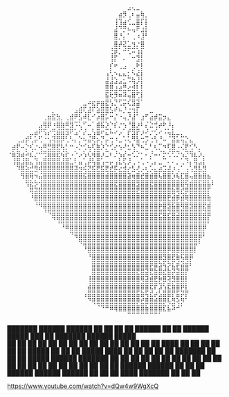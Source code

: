 ⠀⠀⠀⠀⠀⠀⠀⠀⠀⠀⠀⠀⠀⠀⠀⠀⠀⠀⠀⠀⠀⠀⠀⠀⠀⠀⠀⣠⢄⣀⠀⠀⠀⠀⠀⠀⠀⠀⠀⠀⠀⠀⠀⠀⠀⠀⠀
⠀⠀⠀⠀⠀⠀⠀⠀⠀⠀⠀⠀⠀⠀⠀⠀⠀⠀⠀⠀⠀⠀⠀⠀⠀⣴⡻⢀⠆⣤⢷⡀⠀⠀⠀⠀⠀⠀⠀⠀⠀⠀⠀⠀⠀⠀⠀
⠀⠀⠀⠀⠀⠀⠀⠀⠀⠀⠀⠀⠀⠀⠀⠀⠀⠀⠀⠀⠀⠀⠀⠀⢸⢹⣴⢊⣀⣿⡏⡇⠀⠀⠀⠀⠀⠀⠀⠀⠀⠀⠀⠀⠀⠀⠀
⠀⠀⠀⠀⠀⠀⠀⠀⠀⠀⠀⠀⠀⠀⠀⠀⠀⠀⠀⠀⠀⠀⠀⠀⣼⠙⡛⠦⢤⠟⣰⡇⠀⠀⠀⠀⠀⠀⠀⠀⠀⠀⠀⠀⠀⠀⠀
⠀⠀⠀⠀⠀⠀⠀⠀⠀⠀⠀⠀⠀⠀⠀⠀⠀⠀⠀⠀⠀⠀⠀⠀⣿⡘⡄⠁⢀⠰⣸⠃⠀⠀⠀⠀⠀⠀⠀⠀⠀⠀⠀⠀⠀⠀⠀
⠀⠀⠀⠀⠀⠀⠀⠀⠀⠀⠀⠀⠀⠀⠀⠀⠀⠀⠀⠀⠀⠀⠀⠀⣿⡼⣝⣁⢲⡐⣿⠀⠀⠀⠀⠀⠀⠀⠀⠀⠀⠀⠀⠀⠀⠀⠀
⠀⠀⠀⠀⠀⠀⠀⠀⠀⠀⠀⠀⠀⠀⠀⠀⠀⠀⠀⠀⠀⠀⠀⢘⡿⡁⠚⢋⠭⢱⡏⠀⠀⠀⠀⠀⠀⠀⠀⠀⠀⠀⠀⠀⠀⠀⠀
⠀⠀⠀⠀⠀⠀⠀⠀⠀⠀⠀⠀⠀⠀⠀⠀⠀⠀⠀⠀⠀⠀⠀⢸⡏⠀⠄⠀⠒⣹⡇⠀⠀⠀⠀⠀⠀⠀⠀⠀⠀⠀⠀⠀⠀⠀⠀
⠀⠀⠀⠀⠀⠀⠀⠀⠀⠀⠀⠀⠀⠀⠀⠀⠀⠀⠀⠀⠀⠀⠀⡎⠖⢀⣠⠀⢀⠗⡇⠀⠀⠀⠀⠀⠀⠀⠀⠀⠀⠀⠀⠀⠀⠀⠀
⠀⠀⠀⠀⠀⠀⠀⠀⠀⠀⠀⠀⠀⠀⠀⠀⠀⠀⠀⠀⠀⠀⢠⢃⠢⣄⣄⡂⠣⣜⡇⠀⠀⠀⠀⠀⠀⠀⠀⠀⠀⠀⠀⠀⠀⠀⠀
⠀⠀⠀⠀⠀⠀⠀⠀⠀⠀⠀⠀⠀⠀⠀⠀⠀⠀⠀⠀⠀⠀⣼⣸⣱⣠⣂⠩⢷⡸⡇⠀⠀⠀⠀⠀⠀⠀⠀⠀⠀⠀⠀⠀⠀⠀⠀
⠀⠀⠀⠀⠀⠀⠀⠀⠀⠀⠀⠀⠀⠀⠀⠀⠀⠀⠀⠀⠀⠀⣿⣿⣰⣴⣛⣔⣺⡇⡇⠀⠀⠀⠀⠀⠀⠀⠀⠀⠀⠀⠀⠀⠀⠀⠀
⠀⠀⠀⠀⠀⠀⠀⠀⠀⠀⠀⠀⠀⠀⠀⠀⠀⠀⠀⠀⠀⠀⣯⢗⡻⠶⠽⢤⣿⢋⡇⠀⠀⠀⠀⠀⠀⠀⠀⠀⠀⠀⠀⠀⠀⠀⠀
⠀⠀⠀⠀⠀⠀⠀⠀⠀⠀⠀⠀⠀⠀⠀⠀⠀⣀⠴⣖⡶⣶⣟⢣⡙⢋⡭⢎⣻⣽⠁⠀⠀⠀⠀⠀⠀⠀⠀⠀⠀⠀⠀⠀⠀⠀⠀
⠀⠀⠀⠀⠀⠀⠀⠀⠀⠀⡀⠀⠀⠀⠀⣠⣾⢏⣼⠏⣵⣿⣿⣣⠞⠦⡘⣐⢲⡏⠀⠀⣀⠀⠀⠀⠀⠀⠀⠀⠀⠀⠀⠀⠀⠀⠀
⠀⠀⠀⠀⠀⠀⠀⠀⢀⣶⣯⣳⡀⢀⣾⠟⣣⠾⣇⠊⡴⣿⡥⠒⡌⠐⢤⡘⣼⠁⣰⠋⣴⡾⣭⡲⣄⠀⠀⠀⠀⠀⠀⠀⠀⠀⠀
⠀⠀⠀⠀⠀⠀⠀⣠⢿⡿⠰⣿⣷⠿⣻⠩⢅⠋⠤⠁⣾⣯⡱⠑⡎⡐⢢⠘⣿⡰⠇⡌⣑⢚⡴⠗⠸⡄⠀⠀⠀⠀⠀⠀⠀⠀⠀
⠀⠀⠀⠀⠀⣀⣴⠟⢫⡔⢛⣾⣿⣻⠟⣡⠊⡜⣀⢣⣿⠖⣍⠧⠔⡠⠁⡞⣻⡟⡰⠜⡐⢊⠔⠨⢥⣇⣀⡀⠀⠀⠀⠀⠀⠀⠀
⠀⠀⢀⣠⡾⢃⡥⢋⠐⢢⢽⣿⡿⢃⠣⡄⡑⠦⣬⢟⡦⡙⡤⢒⠰⣀⠡⢅⠻⣧⢒⡩⢐⢣⠘⠤⠈⣽⣥⢭⡑⣄⠀⠀⠀⠀⠀
⠀⣴⡟⠤⡑⢎⡐⢤⠿⣛⣿⣟⢧⡃⠒⠠⡑⢊⢦⢏⣷⡱⡑⢊⡔⢢⠜⣂⢣⠙⠦⣁⠃⢆⡉⠲⢏⣿⠠⢌⡟⢊⠣⡀⠀⠀⠀
⠐⣷⣻⣴⠵⣎⡐⠚⢛⣿⣿⣟⢮⡗⠠⠑⡠⢣⢎⢾⣿⡰⣉⠆⡘⢢⡜⠤⢊⡑⠂⠄⡘⠤⠌⡓⢊⢋⡙⢢⡙⢻⣆⡱⡀⠀⠀
⠀⢸⣿⣸⣿⣄⢹⣤⣿⣿⣿⣿⣼⣿⣁⠇⣤⢁⡼⢧⣿⢡⠤⡤⢠⣇⢏⡸⢀⠠⢁⠠⢁⡄⣀⠉⠄⠄⡀⢁⠹⡄⢿⣠⡇⠀⠀
⠀⠀⠹⣿⣵⣚⣻⢾⣿⣿⣿⣿⣿⣿⣿⣽⣲⢮⣝⣯⣟⣯⣟⣞⡯⣔⣺⡔⣣⢜⡠⢆⡡⣄⣴⣩⣼⡰⢠⠁⢠⢡⣻⣧⣻⠀⠀
⠀⠀⠀⢻⣿⢿⠲⣬⣿⣿⣿⣿⣿⣿⣿⣿⣿⣯⣿⣿⣿⣿⣾⣿⣿⣿⣿⣽⢶⣿⣞⣿⣾⣿⢧⣿⣿⡱⢧⣏⣿⢤⣿⣷⣿⣦⠀
⠀⠀⠀⠀⢻⣗⡳⢺⣿⣿⣿⣿⣿⣿⣿⣿⣿⣿⣿⣿⣿⣿⣿⣿⣟⣿⣿⣿⣿⣻⣿⣿⣟⣿⣿⣿⣿⣿⣿⣿⢯⣾⣿⣯⣿⣧⠇
⠀⠀⠀⠀⠀⢿⣽⣿⣿⣿⣿⣿⣿⣿⣿⣿⣿⣿⣿⣿⣿⣿⣿⣿⣿⣿⣿⣿⣿⣟⣿⣿⣿⣿⣿⣿⣿⣷⢿⣞⡿⣿⣿⣿⣿⡏⠀
⠀⠀⠀⠀⠀⠘⣿⣿⣿⣿⣿⣿⣿⣿⣿⣿⣿⣿⣿⣿⣿⣿⣿⣿⣿⣿⣿⣿⣿⣿⣿⣿⣿⣿⣿⣿⣟⣾⡿⣾⢿⣿⣿⣿⣿⣷⠀
⠀⠀⠀⠀⠀⠀⠘⠻⣿⣿⣿⣿⣿⣿⣿⣿⣿⣿⣿⣿⣿⣿⣿⣿⣿⣿⣿⣿⣿⣿⣿⣿⣿⣿⡷⣿⣻⣯⣿⢿⣿⣻⣿⣿⣟⣾⠀
⠀⠀⠀⠀⠀⠀⠀⠀⠘⠻⣿⣿⣿⣿⣿⣿⣿⣿⣿⣿⣿⣿⣿⣿⣿⣿⣿⣿⣿⣿⣿⣿⣿⣿⡿⣿⡽⣿⣻⣿⣿⣿⣿⣿⣽⣿⠀
⠀⠀⠀⠀⠀⠀⠀⠀⠀⠀⠙⢻⣿⣿⣿⣿⣿⣿⣿⣿⣿⣿⣿⣿⣿⣿⣿⣿⣿⣿⣿⣿⣿⣿⣿⣿⣿⣿⣿⣿⣿⣿⣿⣿⣿⡇⠀
⠀⠀⠀⠀⠀⠀⠀⠀⠀⠀⠀⠀⠘⠿⣿⣿⣿⣿⣿⣿⣿⣿⣿⣿⣿⣿⣿⣿⣿⣿⣿⣿⣿⣿⣿⣿⣿⣿⣿⣿⣿⣿⣿⣿⡿⠀⠀
⠀⠀⠀⠀⠀⠀⠀⠀⠀⠀⠀⠀⠀⠀⠙⢿⣿⣿⣿⣿⣿⣿⣿⣿⣿⣿⣿⣿⣿⣿⣿⣿⣿⣿⣿⣿⣿⣿⣿⣿⣿⣿⣿⣿⠇⠀⠀
⠀⠀⠀⠀⠀⠀⠀⠀⠀⠀⠀⠀⠀⠀⠀⠀⠻⣿⣿⣿⣿⣿⣿⣿⣿⣿⣿⣿⣿⣿⣿⣿⣿⣿⣿⣿⣿⣿⣿⣿⣿⣿⣿⠇⠀⠀⠀
⠀⠀⠀⠀⠀⠀⠀⠀⠀⠀⠀⠀⠀⠀⠀⠀⠀⠘⣿⣿⣿⣿⣿⣿⣿⣿⣿⣿⣿⣿⣿⣿⣿⣿⣿⣿⡿⣿⣿⣿⣿⣿⡇⠀⠀⠀⠀
⠀⠀⠀⠀⠀⠀⠀⠀⠀⠀⠀⠀⠀⠀⠀⠀⠀⠀⠘⣿⣿⣿⣿⣿⣿⣿⣿⣿⣿⣿⣿⣿⣿⣿⣿⣻⣿⣟⣷⢯⣿⡿⠀⠀⠀⠀⠀
⠀⠀⠀⠀⠀⠀⠀⠀⠀⠀⠀⠀⠀⠀⠀⠀⠀⠀⠀⣿⣿⣿⣿⣿⣿⣿⣿⣿⣿⣿⣿⣿⡿⣿⣳⢯⡳⣏⡾⣽⣾⠇⠀⠀⠀⠀⠀
⠀⠀⠀⠀⠀⠀⠀⠀⠀⠀⠀⠀⠀⠀⠀⠀⠀⠀⠀⣿⣿⣿⣿⣿⣿⣿⣿⣿⣿⣟⣿⣽⣟⣷⣿⣞⣷⡽⣽⣿⡟⠀⠀⠀⠀⠀⠀
⠀⠀⠀⠀⠀⠀⠀⠀⠀⠀⠀⠀⠀⠀⠀⠀⠀⠀⢸⣿⣿⣿⣿⣿⣿⣿⣿⣿⣿⣿⢿⣽⣾⣟⡷⣿⢽⣻⣿⣿⡇⠀⠀⠀⠀⠀⠀
⠀⠀⠀⠀⠀⠀⠀⠀⠀⠀⠀⠀⠀⠀⠀⠀⠀⠀⣼⣿⣿⣿⣿⣿⣿⣿⣿⣿⣿⣿⣿⣿⣟⡟⣹⢣⣟⣷⣿⡿⡇⠀⠀⠀⠀⠀⠀
⠀⠀⠀⠀⠀⠀⠀⠀⠀⠀⠀⠀⠀⠀⠀⠀⠀⢠⣿⣿⣿⣿⣿⣿⣿⣿⣿⣿⣿⣯⣷⢯⣞⡴⣣⣿⣿⡟⣯⡽⡟⠀⠀⠀⠀⠀⠀
⠀⠀⠀⠀⠀⠀⠀⠀⠀⠀⠀⠀⠀⠀⠀⠀⠀⠀⠙⢿⣿⣿⣿⣿⣿⣿⣿⣿⣿⡿⣞⣿⣿⣾⣿⡿⢧⣻⢵⡻⠁⠀⠀⠀⠀⠀⠀
⠀⠀⠀⠀⠀⠀⠀⠀⠀⠀⠀⠀⠀⠀⠀⠀⠀⠀⠀⠀⠈⠙⠛⠿⢿⣿⣿⣿⣿⣿⣿⣷⣿⣿⣿⣏⣧⠽⠚⠁⠀⠀⠀⠀⠀⠀⠀
⠀⠀⠀⠀⠀⠀⠀⠀⠀⠀⠀⠀⠀⠀⠀⠀⠀⠀⠀⠀⠀⠀⠀⠀⠀⠀⠀⠉⠉⠉⠉⠉⠉⠉⠁⠀⠀⠀⠀⠀⠀⠀⠀⠀⠀⠀


███████  ██████   ██████ ██   ██     ██    ██  ██████  ██    ██      ██████  █████  ███    ██ ███████ ██████   █████  
██      ██    ██ ██      ██  ██       ██  ██  ██    ██ ██    ██     ██      ██   ██ ████   ██ ██      ██   ██ ██   ██ 
█████   ██    ██ ██      █████         ████   ██    ██ ██    ██     ██      ███████ ██ ██  ██ █████   ██████  ███████ 
██      ██    ██ ██      ██  ██         ██    ██    ██ ██    ██     ██      ██   ██ ██  ██ ██ ██      ██      ██   ██ 
██       ██████   ██████ ██   ██        ██     ██████   ██████       ██████ ██   ██ ██   ████ ███████ ██      ██   ██ 
                                                                                                                      
                                                                                                                      

https://www.youtube.com/watch?v=dQw4w9WgXcQ